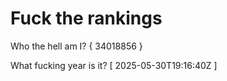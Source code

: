 # Fuck the rankings

Who the hell am I?
{ 34018856 }

What fucking year is it?
[ 2025-05-30T19:16:40Z ]

